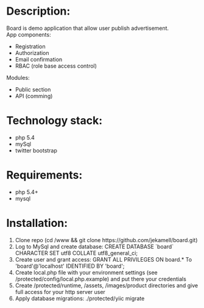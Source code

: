 Description:
=====
Board is demo application that allow user publish advertisement.<br />
App components:
<ul>
<li>Registration</li>
<li>Authorization</li>
<li>Email confirmation</li>
<li>RBAC (role base access control)</li>
</ul>
Modules:<br />
<ul>
<li>Public section</li>
<li>API (comming)</li>
</ul>

Technology stack:
=====
<ul>
<li>php 5.4</li>
<li>mySql</li>
<li>twitter bootstrap</li>
</ul>

Requirements:
=====
<ul>
<li>php 5.4+</li>
<li>mysql</li>
</ul>

Installation:
=====
<ol>
<li>Clone repo (cd /www && git clone https://github.com/jekamell/board.git)</li>
<li>Log to MySql and create database: CREATE DATABASE `board` CHARACTER SET utf8 COLLATE utf8_general_ci;</li>
<li>Create user and grant access: GRANT ALL PRIVILEGES ON board.* To 'board'@'localhost' IDENTIFIED BY 'board';</li>
<li>Create local.php file with your environment settings (see /protected/config/local.php.example) and put there your credentials</li>
<li>Create /protected/runtime, /assets, /images/product directories and give full access for your http server user</li>
<li>Apply database migrations: ./protected/yiic migrate</li>
</ol>
 
